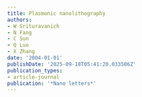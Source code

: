 ```yaml
---
title: Plasmonic nanolithography
authors:
- W Srituravanich
- N Fang
- C Sun
- Q Luo
- X Zhang
date: '2004-01-01'
publishDate: '2025-09-18T05:41:20.033506Z'
publication_types:
- article-journal
publication: '*Nano letters*'
---
```

